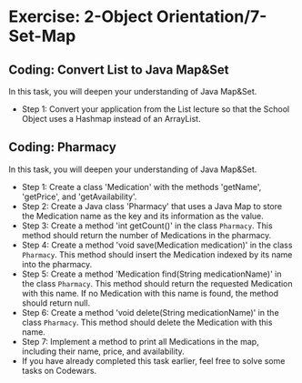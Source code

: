 # Exercise: 2-Object Orientation/7-Set-Map

## Coding: Convert List to Java Map&Set

In this task, you will deepen your understanding of Java Map&Set.

* Step 1: Convert your application from the List lecture so that the School Object uses a Hashmap instead of an ArrayList.

## Coding: Pharmacy

In this task, you will deepen your understanding of Java Map&Set.

* Step 1: Create a class 'Medication' with the methods 'getName', 'getPrice', and 'getAvailability'.
* Step 2: Create a Java class 'Pharmacy' that uses a Java Map to store the Medication name as the key and its information as the value.
* Step 3: Create a method 'int getCount()' in the class `Pharmacy`. This method should return the number of Medications in the pharmacy.
* Step 4: Create a method 'void save(Medication medication)' in the class `Pharmacy`. This method should insert the Medication indexed by its name into the pharmacy.
* Step 5: Create a method 'Medication find(String medicationName)' in the class `Pharmacy`. This method should return the requested Medication with this name. If no Medication with this name is found, the method should return null.
* Step 6: Create a method 'void delete(String medicationName)' in the class `Pharmacy`. This method should delete the Medication with this name.
* Step 7: Implement a method to print all Medications in the map, including their name, price, and availability.
* If you have already completed this task earlier, feel free to solve some tasks on Codewars.
